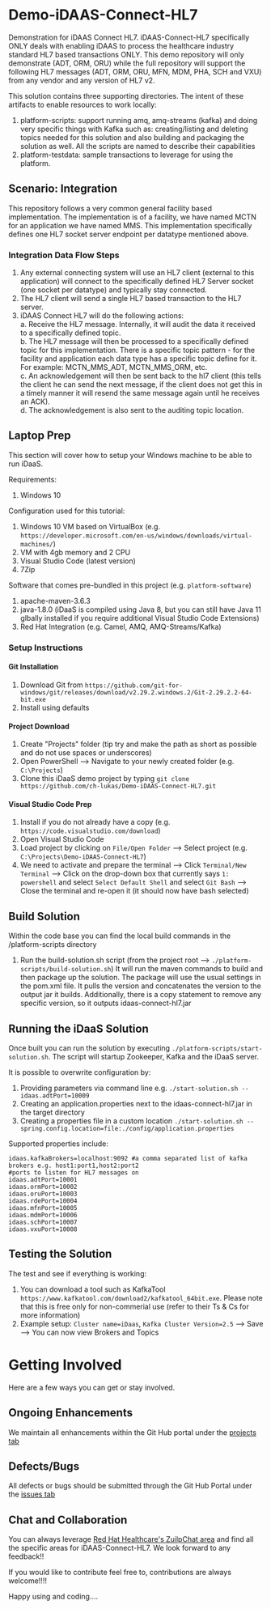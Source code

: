 # Demo-iDAAS-Connect-HL7
Demonstration for iDAAS Connect HL7. iDAAS-Connect-HL7 specifically ONLY deals with enabling 
iDAAS to process the healthcare industry standard HL7 based transactions ONLY. This demo repository
will only demonstrate (ADT, ORM, ORU) while the full repository
will support the following HL7 messages (ADT, ORM, ORU, MFN, MDM, PHA, SCH and VXU) 
from any vendor and any version of HL7 v2.

This solution contains three supporting directories. The intent of these artifacts to enable
resources to work locally: <br/>
1. platform-scripts: support running amq, amq-streams (kafka) and doing very specific things with 
Kafka such as: creating/listing and deleting topics needed for this solution
and also building and packaging the solution as well. All the scripts are named to describe their capabilities <br/>
2. platform-testdata: sample transactions to leverage for using the platform. 

## Scenario: Integration 
This repository follows a very common general facility based implementation. The implementation
is of a facility, we have named MCTN for an application we have named MMS. This implementation 
specifically defines one HL7 socket server endpoint per datatype mentioned above.

### Integration Data Flow Steps
 
1. Any external connecting system will use an HL7 client (external to this application) will connect to the specifically defined HL7
Server socket (one socket per datatype) and typically stay connected.
2. The HL7 client will send a single HL7 based transaction to the HL7 server.
3. iDAAS Connect HL7 will do the following actions:<br/>
    a. Receive the HL7 message. Internally, it will audit the data it received to 
    a specifically defined topic.<br/>
    b. The HL7 message will then be processed to a specifically defined topic for this implementation. There is a 
    specific topic pattern -  for the facility and application each data type has a specific topic define for it.
    For example: MCTN_MMS_ADT, MCTN_MMS_ORM, etc. <br/>
    c. An acknowledgement will then be sent back to the hl7 client (this tells the client he can send the next message,
    if the client does not get this in a timely manner it will resend the same message again until he receives an ACK).<br/>
    d. The acknowledgement is also sent to the auditing topic location.<br/>
    
## Laptop Prep
This section will cover how to setup your Windows machine to be able to run iDaaS.

Requirements:
1.  Windows 10

Configuration used for this tutorial:
1.  Windows 10 VM based on VirtualBox (e.g. `https://developer.microsoft.com/en-us/windows/downloads/virtual-machines/`)
2.  VM with 4gb memory and 2 CPU
3.  Visual Studio Code (latest version)
4.  7Zip

Software that comes pre-bundled in this project (e.g. `platform-software`)
1.  apache-maven-3.6.3
2.  java-1.8.0 (iDaaS is compiled using Java 8, but you can still have Java 11 glbally installed if you require additional Visual Studio Code Extensions)
3.  Red Hat Integration (e.g. Camel, AMQ, AMQ-Streams/Kafka)

### Setup Instructions
#### Git Installation
1.  Download Git from `https://github.com/git-for-windows/git/releases/download/v2.29.2.windows.2/Git-2.29.2.2-64-bit.exe` 
2.  Install using defaults

#### Project Download
1.  Create "Projects" folder (tip try and make the path as short as possible and do not use spaces or underscores)
2.  Open PowerShell --> Navigate to your newly created folder (e.g. `C:\Projects`)
3.  Clone this iDaaS demo project by typing `git clone https://github.com/ch-lukas/Demo-iDAAS-Connect-HL7.git`

#### Visual Studio Code Prep
1.  Install if you do not already have a copy (e.g. `https://code.visualstudio.com/download`)
2.  Open Visual Studio Code
3.  Load project by clicking on `File/Open Folder` --> Select project (e.g. `C:\Projects\Demo-iDAAS-Connect-HL7`)
3.  We need to activate and prepare the terminal --> Click `Terminal/New Terminal` --> Click on the drop-down box that currently says `1: powershell` and select `Select Default Shell` and select `Git Bash` --> Close the terminal and re-open it (it should now have bash selected)

## Build Solution
Within the code base you can find the local build commands in the /platform-scripts directory
1.  Run the build-solution.sh script (from the project root --> `./platform-scripts/build-solution.sh`)
It will run the maven commands to build and then package up the solution. The package will use the usual settings
in the pom.xml file. It pulls the version and concatenates the version to the output jar it builds.
Additionally, there is a copy statement to remove any specific version, so it outputs idaas-connect-hl7.jar

## Running the iDaaS Solution

Once built you can run the solution by executing `./platform-scripts/start-solution.sh`. 
The script will startup Zookeeper, Kafka and the iDaaS server.

It is possible to overwrite configuration by:
1. Providing parameters via command line e.g.
`./start-solution.sh --idaas.adtPort=10009`
2. Creating an application.properties next to the idaas-connect-hl7.jar in the target directory
3. Creating a properties file in a custom location `./start-solution.sh --spring.config.location=file:./config/application.properties`

Supported properties include:
```properties
idaas.kafkaBrokers=localhost:9092 #a comma separated list of kafka brokers e.g. host1:port1,host2:port2
#ports to listen for HL7 messages on
idaas.adtPort=10001 
idaas.ormPort=10002
idaas.oruPort=10003
idaas.rdePort=10004
idaas.mfnPort=10005
idaas.mdmPort=10006
idaas.schPort=10007
idaas.vxuPort=10008
```

## Testing the Solution

The test and see if everything is working:
1.  You can download a tool such as KafkaTool `https://www.kafkatool.com/download2/kafkatool_64bit.exe`. Please note that this is free only for non-commerial use (refer to their Ts & Cs for more information)
2.  Example setup: `Cluster name=iDaas`, `Kafka Cluster Version=2.5` --> Save --> You can now view Brokers and Topics

# Getting Involved
Here are a few ways you can get or stay involved.
 
## Ongoing Enhancements
We maintain all enhancements within the Git Hub portal under the 
<a href="https://github.com/RedHat-Healthcare/iDAAS-Connect-HL7/projects" target="_blank">projects tab</a>

## Defects/Bugs
All defects or bugs should be submitted through the Git Hub Portal under the 
<a href="https://github.com/RedHat-Healthcare/iDAAS-Connect-HL7/issues" target="_blank">issues tab</a>

## Chat and Collaboration
You can always leverage <a href="https://redhathealthcare.zulipchat.com" target="_blank">Red Hat Healthcare's ZuilpChat area</a>
and find all the specific areas for iDAAS-Connect-HL7. We look forward to any feedback!!

If you would like to contribute feel free to, contributions are always welcome!!!! 

Happy using and coding....

